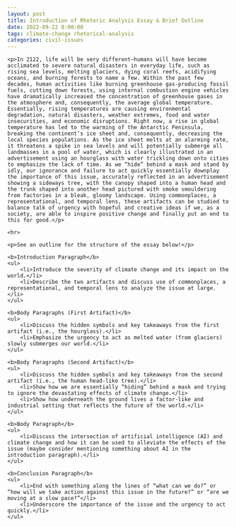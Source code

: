 ```yaml
---
layout: post
title: Introduction of Rhetoric Analysis Essay & Brief Outline
date: 2022-09-22 0:00:00
tags: climate-change rhetorical-analysis
categories: civil-issues
---
```


<div>

    <p>In 2122, life will be very different—humans will have become acclimated to severe natural disasters in everyday life, such as rising sea levels, melting glaciers, dying coral reefs, acidifying oceans, and burning forests to name a few. Within the past few decades, human activities like burning greenhouse gas-producing fossil fuels, cutting down forests, using internal combustion engine vehicles have dramatically increased the concentration of greenhouse gases in the atmosphere and, consequently, the average global temperature. Essentially, rising temperatures are causing environmental degradation, natural disasters, weather extremes, food and water insecurities, and economic disruptions. Right now, a rise in global temperature has led to the warming of the Antarctic Peninsula, breaking the continent’s ice sheet and, consequently, decreasing the local species populations. As the ice sheet melts at an alarming rate, it threatens a spike in sea levels and will potentially submerge all landmasses in a pool of water, which is clearly illustrated in an advertisement using an hourglass with water trickling down onto cities to emphasize the lack of time. As we “hide” behind a mask and stand by idly, our ignorance and failure to act quickly essentially downplay the importance of this issue, accurately reflected in an advertisement showing a sideways tree, with the canopy shaped into a human head and the trunk shaped into another head pictured with smoke smouldering from factories in a bleak, gloomy landscape. Using commonplaces, a representational, and temporal lens, these artifacts can be studied to balance talk of urgency with hopeful and creative ideas if we, as a society, are able to inspire positive change and finally put an end to this for good.</p>

    <hr>

    <p>See an outline for the structure of the essay below!</p>

    <b>Introduction Paragraph</b>
    <ul>
        <li>Introduce the severity of climate change and its impact on the world.</li>
        <li>Describe the two artifacts and discuss use of commonplaces, a representational, and temporal lens to analyze the issue at large.</li>
    </ul>

    <b>Body Paragraphs (First Artifact)</b>
    <ul>
        <li>Discuss the hidden symbols and key takeaways from the first artifact (i.e., the hourglass).</li>
        <li>Emphasize the urgency to act as melted water (from glaciers) slowly submerges our world.</li>
    </ul>

    <b>Body Paragraphs (Second Artifact)</b>
    <ul>
        <li>Discuss the hidden symbols and key takeaways from the second artifact (i.e., the human head-like tree).</li>
        <li>Show how we are essentially “hiding” behind a mask and trying to ignore the devastating effects of climate change.</li>
        <li>Show how underneath the ground lives a factor-like and industrial setting that reflects the future of the world.</li>
    </ul>

    <b>Body Paragraph</b>
    <ul>
        <li>Discuss the intersection of artificial intelligence (AI) and climate change and how it can be used to alleviate the effects of the issue (maybe consider mentioning something about AI in the introduction paragraph).</li>
    </ul>

    <b>Conclusion Paragraph</b>
    <ul>
        <li>End with something along the lines of “what can we do?” or “how will we take action against this issue in the future?” or “are we moving at a slow pace?”</li>
        <li>Underscore the importance of the issue and the urgency to act quickly.</li>
    </ul>

</div>
